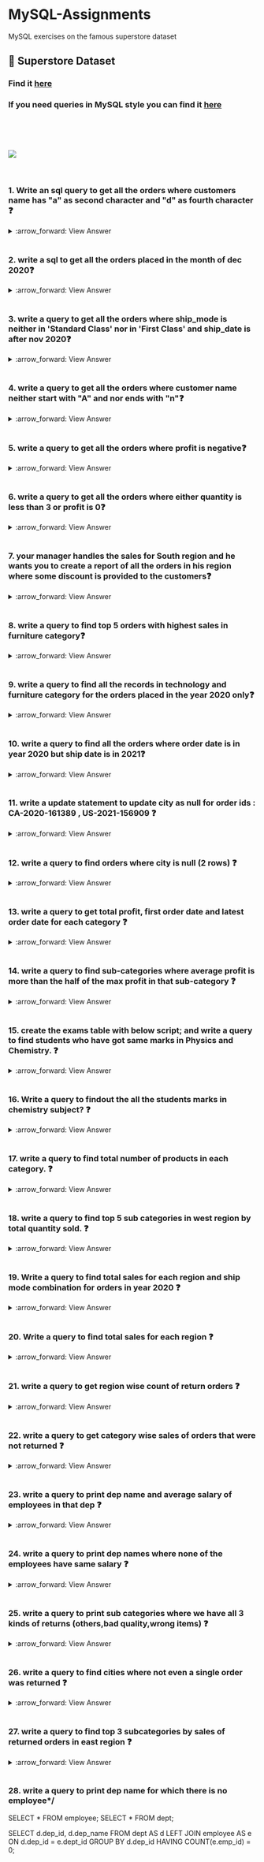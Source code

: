 # MySQL-Assignments
MySQL exercises on the famous superstore dataset

## :cherry_blossom: Superstore Dataset

### Find it [here](https://github.com/soopertramp/MySQL-Assignments/tree/main/Dataset)

### If you need queries in MySQL style you can find it [here](https://github.com/soopertramp/MySQL-Assignments/blob/main/Queries.sql)

<br>
<br>
<br>

<p align="left">
  <img src="https://github.com/soopertramp/MySQL-Assignments/blob/main/dataset-cover.jpg">
  
<br>
  <br>
  <br>

### 1. Write an sql query to get all the orders where customers name has "a" as second character and "d" as fourth character :question:
<details><summary>
:arrow_forward: View Answer
</summary>
SELECT 
    customer_name
FROM
    orders
WHERE
    customer_name LIKE '_a%'
        AND customer_name LIKE '___d%'; 
        
SELECT 
    customer_name
FROM
    orders
WHERE
    customer_name LIKE '_a_d%';

</details>
<br>  
  
### 2. write a sql to get all the orders placed in the month of dec 2020:question:
  
<details><summary>
:arrow_forward: View Answer
</summary>
  
SELECT 
    *
FROM
    orders
WHERE
    order_Date BETWEEN '01-12-2020' AND '31-12-2020';
  
</details>
<br>
  
### 3. write a query to get all the orders where ship_mode is neither in 'Standard Class' nor in 'First Class' and ship_date is after nov 2020:question:

<details><summary>
:arrow_forward: View Answer
</summary>
  
SELECT 
    *
FROM
    orders
WHERE
    ship_mode NOT IN ('Standard Class' , 'First Class')
        AND ship_date > '30-11-2020';  
 
</details>
<br>
  
### 4. write a query to get all the orders where customer name neither start with "A" and nor ends with "n":question: 

<details><summary>
:arrow_forward: View Answer
</summary>
  
SELECT 
    customer_name
FROM
    orders
WHERE
    customer_name NOT LIKE 'A%n'

  </details>
<br>
  
### 5. write a query to get all the orders where profit is negative:question:

<details><summary>
:arrow_forward: View Answer
</summary>  

SELECT 
    *
FROM
    orders
WHERE
    profit < 0;

</details>
<br>
  
### 6. write a query to get all the orders where either quantity is less than 3 or profit is 0:question:

<details><summary>
:arrow_forward: View Answer
</summary>  

SELECT 
    *
FROM
    orders
WHERE
    quantity < 3 OR profit = 0;
                
</details>
<br>
  
### 7. your manager handles the sales for South region and he wants you to create a report of all the orders in his region where some discount is provided to the customers:question:

<details><summary>
:arrow_forward: View Answer
</summary>
  
SELECT 
    *
FROM
    orders
WHERE
    region = 'South' AND discount > 0; 
  
</details>
<br>
  
### 8. write a query to find top 5 orders with highest sales in furniture category:question:

<details><summary>
:arrow_forward: View Answer
</summary>  
 
SELECT 
    *
FROM
    orders
WHERE
    category = 'Furniture'
order by sales desc
LIMIT 5;
 
</details>
<br>
  
### 9. write a query to find all the records in technology and furniture category for the orders placed in the year 2020 only:question:

<details><summary>
:arrow_forward: View Answer
</summary>  

SELECT 
    *
FROM
    orders
WHERE
    category IN ('Technology' , 'Furniture')
        AND order_date BETWEEN '01-01-2020' AND '31-12-2020';

</details>
<br>
  
### 10. write a query to find all the orders where order date is in year 2020 but ship date is in 2021:question:

<details><summary>
:arrow_forward: View Answer
</summary>
  
SELECT 
    *
FROM
    orders
WHERE
    order_Date BETWEEN '01-01-2020' AND '31-12-2020'
        AND ship_date > '01-01-2021';
  

</details>
<br>
  
### 11. write a update statement to update city as null for order ids :  CA-2020-161389 , US-2021-156909 :question:

<details><summary>
:arrow_forward: View Answer
</summary>

SELECT 
    *
FROM
    orders;
    
UPDATE orders 
SET 
    city = NULL
WHERE
    order_id IN ('CA-2020-161389' , 'US-2021-156909');
    
</details>
<br>

### 12. write a query to find orders where city is null (2 rows) :question:

<details><summary>
:arrow_forward: View Answer
</summary>  
  
SELECT 
    *
FROM
    orders
WHERE
    city IS NULL; 

</details>
<br>

### 13. write a query to get total profit, first order date and latest order date for each category :question:

<details><summary>
:arrow_forward: View Answer
</summary>
  
SELECT 
    category,
    SUM(profit) AS profit,
    MIN(order_date) AS first_order,
    MAX(order_date) AS latest_order
FROM
    orders
GROUP BY category;
</details>
<br>

### 14. write a query to find sub-categories where average profit is more than the half of the max profit in that sub-category :question:

<details><summary>
:arrow_forward: View Answer
</summary>  
  
SELECT 
    sub_category
FROM
    orders
GROUP BY sub_category
HAVING AVG(profit) > MAX(profit) / 2;
  
</details>
<br>

### 15. create the exams table with below script; and write a query to find students who have got same marks in Physics and Chemistry. :question:

<details><summary>
:arrow_forward: View Answer
</summary> 
  
CREATE TABLE exams (
    student_id INT,
    subject VARCHAR(20),
    marks INT
);

INSERT INTO exams VALUES 
(1,'Chemistry',91),(1,'Physics',91),(1,'Maths',92)
,(2,'Chemistry',80),(2,'Physics',90)
,(3,'Chemistry',80),(3,'Maths',80)
,(4,'Chemistry',71),(4,'Physics',54)
,(5,'Chemistry',79);

SELECT 
    *
FROM
    exams;

SELECT 
    student_id, subject, marks
FROM
    exams
WHERE
    subject IN ('Physics' , 'Chemistry')
GROUP BY student_id , marks
HAVING COUNT(*) = 2;

SELECT 
    student_id,
    COUNT(*) AS total_records,
    COUNT(DISTINCT marks) AS distinct_marks
FROM
    exams
WHERE
    subject IN ('Physics' , 'Chemistry')
GROUP BY student_id
HAVING COUNT(*) = 2
    AND COUNT(DISTINCT marks) = 1;

</details>
<br>

### 16. Write a query to findout the all the students marks in chemistry subject? :question:
<details><summary>
:arrow_forward: View Answer
</summary> 
SELECT 
    student_id, subject, marks
FROM
    exams
WHERE
    subject = 'Chemistry'
GROUP BY student_id, marks;
  
</details>
<br>

### 17. write a query to find total number of products in each category. :question:
<details><summary>
:arrow_forward: View Answer
</summary>
select * from orders;

SELECT 
    category, COUNT(DISTINCT prodcut_name) AS no_of_products
FROM
    orders
GROUP BY category;

SELECT 
    category, COUNT(DISTINCT product_id) AS no_of_products
FROM
    orders
GROUP BY category;
 </details>
<br>

### 18. write a query to find top 5 sub categories in west region by total quantity sold. :question:

<details><summary>
:arrow_forward: View Answer
</summary>
  
SELECT 
    sub_category, SUM(quantity) AS total_quantity
FROM
    orders
WHERE
    region = 'West'
GROUP BY sub_category
ORDER BY total_quantity DESC
LIMIT 5;
  
</details>
<br>

### 19. Write a query to find total sales for each region and ship mode combination for orders in year 2020 :question:
<details><summary>
:arrow_forward: View Answer
</summary>
SELECT 
    region, ship_mode, SUM(sales) AS total_sales
FROM
    orders
WHERE
    order_Date BETWEEN '01-01-2020' AND '31-12-2021'
GROUP BY region , ship_mode
ORDER BY region , ship_mode;
  </details>
<br>

### 20. Write a query to find total sales for each region :question:
<details><summary>
:arrow_forward: View Answer
</summary>
SELECT 
    region, SUM(sales) AS total_sales
FROM
    orders
GROUP BY region; 
    </details>
<br>

### 21. write a query to get region wise count of return orders :question:

<details><summary>
:arrow_forward: View Answer
</summary>

SELECT 
    *
FROM
    orders;
    
SELECT 
    *
FROM
    returns;

SELECT 
    o.region, COUNT(DISTINCT o.order_id) AS no_of_items_returned
FROM
    orders AS o
        INNER JOIN
    returns AS r ON o.order_id = r.order_id
GROUP BY o.region;
</details>
<br>

### 22. write a query to get category wise sales of orders that were not returned :question:

<details><summary>
:arrow_forward: View Answer
</summary>

SELECT 
    o.category,
    sum(o.sales) as total_sales
FROM
    orders AS o
        LEFT JOIN
    returns AS r ON o.order_id = r.order_id
WHERE
    o.order_id != r.order_id
GROUP BY o.category;

SELECT 
    o.category, SUM(o.sales) AS total_sales
FROM
    orders AS o
        LEFT JOIN
    returns AS r ON o.order_id = r.order_id
WHERE
    o.order_id IS NULL
GROUP BY o.category;

</details>
<br>

### 23. write a query to print dep name and average salary of employees in that dep :question:

<details><summary>
:arrow_forward: View Answer
</summary>

select * from employee;
select * from dept;

SELECT 
    d.dep_name, AVG(salary) AS salary
FROM
    dept AS d
        INNER JOIN
    employee AS e ON d.dep_id = e.dept_id
GROUP BY d.dep_name;

</details>
<br>

### 24. write a query to print dep names where none of the employees have same salary :question:

<details><summary>
:arrow_forward: View Answer
</summary>

SELECT 
    *
FROM
    employee;
    
SELECT 
    *
FROM
    dept;

SELECT 
    e.dept_id, d.dep_name
FROM
    employee e
        INNER JOIN
    dept d ON e.dept_id = d.dep_id
GROUP BY e.dept_id , d.dep_name
HAVING COUNT(e.emp_id) = COUNT(DISTINCT e.salary)

</details>
<br>

### 25. write a query to print sub categories where we have all 3 kinds of returns (others,bad quality,wrong items) :question:

<details><summary>
:arrow_forward: View Answer
</summary>
SELECT 
    *
FROM
    orders;
    
SELECT 
    *
FROM
    returns;

SELECT 
    o.sub_category, COUNT(DISTINCT r.return_reason) as return_reason
FROM
    orders AS o
        LEFT JOIN
    returns AS r ON o.order_id = r.order_id
GROUP BY o.sub_category
HAVING COUNT(DISTINCT r.return_reason) = 3
ORDER BY o.sub_category;

</details>
<br>

### 26. write a query to find cities where not even a single order was returned :question:

<details><summary>
:arrow_forward: View Answer
</summary>
SELECT 
    *
FROM
    orders;
    
SELECT 
    *
FROM
    returns;

SELECT 
    o.order_id, o.city
FROM
    orders AS o
        LEFT JOIN
    returns AS r ON o.order_id = r.order_id
GROUP BY city
HAVING COUNT(r.order_id) = 0;

SELECT 
    o.order_id,o.city
FROM
    orders AS o
        LEFT JOIN
    returns AS r ON o.order_id = r.order_id
GROUP BY city
HAVING COUNT(r.return_reason) = 0;

</details>
<br>

### 27. write a query to find top 3 subcategories by sales of returned orders in east region :question:

<details><summary>
:arrow_forward: View Answer
</summary>
SELECT 
    *
FROM
    orders;
    
SELECT 
    *
FROM
    returns;

SELECT 
    o.sub_category, SUM(o.sales) AS total_return_sales
FROM
    orders AS o
        INNER JOIN
    returns AS r ON o.order_id = r.order_id
WHERE
    o.region = 'east'
GROUP BY o.sub_category
ORDER BY total_return_sales DESC
LIMIT 3;

</details>
<br>

### 28. write a query to print dep name for which there is no employee*/

SELECT 
    *
FROM
    employee;
SELECT 
    *
FROM
    dept;

SELECT 
    d.dep_id, d.dep_name
FROM
    dept AS d
        LEFT JOIN
    employee AS e ON d.dep_id = e.dept_id
GROUP BY d.dep_id
HAVING COUNT(e.emp_id) = 0; 